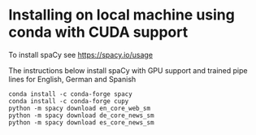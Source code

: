 # Installing on local machine using conda with CUDA support

To install spaCy see https://spacy.io/usage

The instructions below install spaCy with GPU support and trained pipe lines for English, German and Spanish

```
conda install -c conda-forge spacy
conda install -c conda-forge cupy
python -m spacy download en_core_web_sm
python -m spacy download de_core_news_sm
python -m spacy download es_core_news_sm
```
